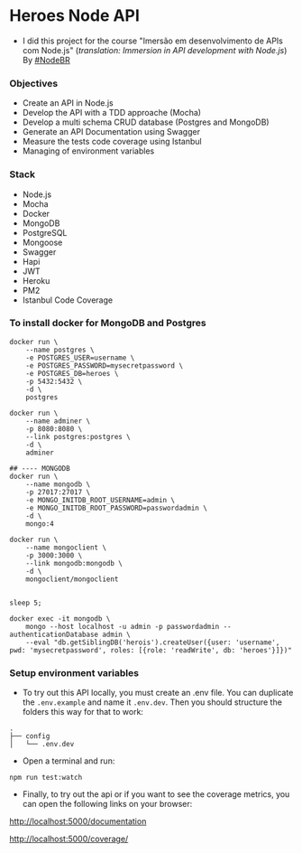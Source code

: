 # Heroes Node API
- I did this project for the course "Imersão em desenvolvimento de APIs com Node.js" (*translation: Immersion in API development with Node.js*) By [#NodeBR](https://erickwendel.teachable.com/p/node-js-para-iniciantes-nodebr)

### Objectives
- Create an API in Node.js
- Develop the API with a TDD approache (Mocha)
- Develop a multi schema CRUD database (Postgres and MongoDB)
- Generate an API Documentation using Swagger
- Measure the tests code coverage using Istanbul
- Managing of environment variables

### Stack
- Node.js
- Mocha
- Docker
- MongoDB
- PostgreSQL
- Mongoose
- Swagger
- Hapi
- JWT
- Heroku
- PM2
- Istanbul Code Coverage

### To install docker for MongoDB and Postgres

```shell
docker run \
    --name postgres \
    -e POSTGRES_USER=username \
    -e POSTGRES_PASSWORD=mysecretpassword \
    -e POSTGRES_DB=heroes \
    -p 5432:5432 \
    -d \
    postgres

docker run \
    --name adminer \
    -p 8080:8080 \
    --link postgres:postgres \
    -d \
    adminer

## ---- MONGODB
docker run \
    --name mongodb \
    -p 27017:27017 \
    -e MONGO_INITDB_ROOT_USERNAME=admin \
    -e MONGO_INITDB_ROOT_PASSWORD=passwordadmin \
    -d \
    mongo:4

docker run \
    --name mongoclient \
    -p 3000:3000 \
    --link mongodb:mongodb \
    -d \
    mongoclient/mongoclient


sleep 5;

docker exec -it mongodb \
    mongo --host localhost -u admin -p passwordadmin --authenticationDatabase admin \
    --eval "db.getSiblingDB('herois').createUser({user: 'username', pwd: 'mysecretpassword', roles: [{role: 'readWrite', db: 'heroes'}]})"
```

### Setup environment variables

- To try out this API locally, you must create an .env file. You can duplicate the ```.env.example``` and name it ```.env.dev```. Then you should structure the folders this way for that to work:

```text
.
├── config
│   └── .env.dev
```

- Open a terminal and run:

```shell
npm run test:watch
``` 

- Finally, to try out the api or if you want to see the coverage metrics, you can open the following links on your browser:

[http://localhost:5000/documentation](http://localhost:5000/documentation)

[http://localhost:5000/coverage/](localhost:5000/coverage/)
